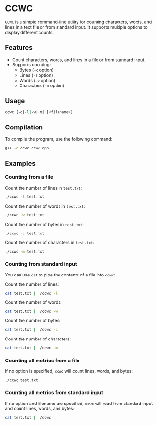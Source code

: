 # CCWC

`CCWC` is a simple command-line utility for counting characters, words, and lines in a text file or from standard input. It supports multiple options to display different counts.

## Features

- Count characters, words, and lines in a file or from standard input.
- Supports counting:
  - Bytes (`-c` option)
  - Lines (`-l` option)
  - Words (`-w` option)
  - Characters (`-m` option)

## Usage

```sh
ccwc [-c|-l|-w|-m] [<filename>]
```

## Compilation

To compile the program, use the following command:

```sh
g++ -o ccwc ccwc.cpp
```

## Examples

### Counting from a file

Count the number of lines in `test.txt`:

```sh
./ccwc -l test.txt
```

Count the number of words in `test.txt`:

```sh
./ccwc -w test.txt
```

Count the number of bytes in `test.txt`:

```sh
./ccwc -c test.txt
```

Count the number of characters in `test.txt`:

```sh
./ccwc -m test.txt
```

### Counting from standard input

You can use `cat` to pipe the contents of a file into `ccwc`:

Count the number of lines:

```sh
cat test.txt | ./ccwc -l
```

Count the number of words:

```sh
cat test.txt | ./ccwc -w
```

Count the number of bytes:

```sh
cat test.txt | ./ccwc -c
```

Count the number of characters:

```sh
cat test.txt | ./ccwc -m
```

### Counting all metrics from a file

If no option is specified, `ccwc` will count lines, words, and bytes:

```sh
./ccwc test.txt
```

### Counting all metrics from standard input

If no option and filename are specified, `ccwc` will read from standard input and count lines, words, and bytes:

```sh
cat test.txt | ./ccwc
```